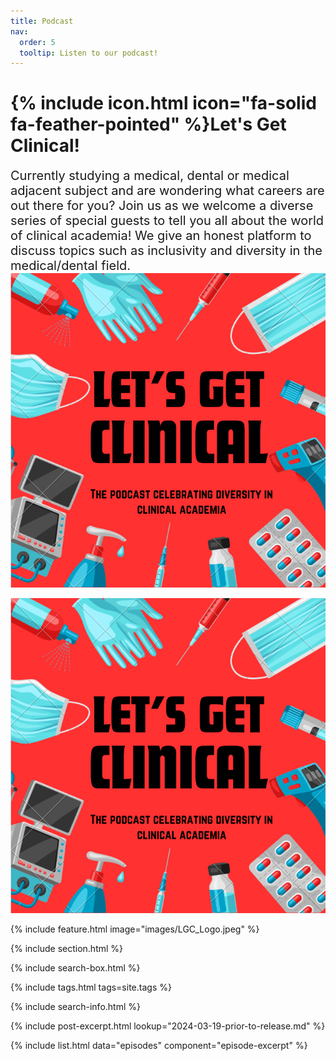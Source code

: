 ```yaml
---
title: Podcast
nav:
  order: 5
  tooltip: Listen to our podcast!
---
```


# {% include icon.html icon="fa-solid fa-feather-pointed" %}Let's Get Clinical!
<span style="font-size: 20px;">
Currently studying a medical, dental or medical adjacent subject and are wondering what careers are out there for you?
Join us as we welcome a diverse series of special guests to tell you all about the world of clinical academia! We give an honest platform to discuss topics such as inclusivity and diversity in the medical/dental field. 
</span>

<div style="text-align: center;">
  <img src="/images/LGC_Logo.jpeg" alt="plain image">
</div>

![plain image](/images/LGC_Logo.jpeg)
<div style="max-width: 100%; display: inline-block;">
  {% include feature.html image="images/LGC_Logo.jpeg" %}
</div>


{% include section.html %}

{% include search-box.html %}

{% include tags.html tags=site.tags %}

{% include search-info.html %}

{%
  include post-excerpt.html
  lookup="2024-03-19-prior-to-release.md"
%}

{% include list.html data="episodes" component="episode-excerpt" %}
